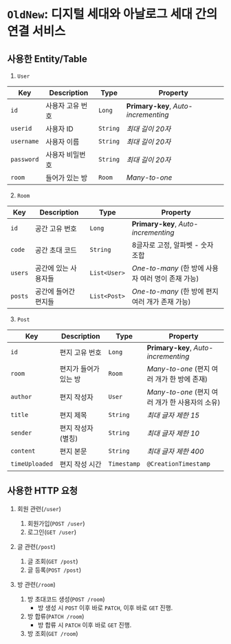 # `OldNew`: 디지털 세대와 아날로그 세대 간의 연결 서비스

## 사용한 Entity/Table
1. `User`

Key | Description | Type | Property
--- | --- | --- | ---
`id` | 사용자 고유 번호 | `Long` | **Primary-key**, *Auto-incrementing*
`userid` | 사용자 ID | `String` | *최대 길이 20자*
`username` | 사용자 이름 | `String` | *최대 길이 20자*
`password` | 사용자 비밀번호 | `String` | *최대 길이 20자*
`room` | 들어가 있는 방 | `Room` | *Many-to-one*

2. `Room`

Key | Description | Type | Property
--- | --- | --- | ---
`id` | 공간 고유 번호 | `Long` | **Primary-key**, *Auto-incrementing*
`code` | 공간 초대 코드 | `String` | 8글자로 고정, 알파벳 - 숫자 조합 |
`users` | 공간에 있는 사용자들 | `List<User>` | *One-to-many* (한 방에 사용자 여러 명이 존재 가능)
`posts` | 공간에 들어간 편지들 | `List<Post>` | *One-to-many* (한 방에 편지 여러 개가 존재 가능)

3. `Post`

Key | Description | Type | Property
--- | --- | --- | ---
`id` | 편지 고유 번호 | `Long` | **Primary-key**, *Auto-incrementing*
`room` | 편지가 들어가 있는 방 | `Room` | *Many-to-one* (편지 여러 개가 한 방에 존재)
`author` | 편지 작성자 | `User` | *Many-to-one* (편지 여러 개가 한 사용자의 소유)
`title` | 편지 제목 | `String` | *최대 글자 제한 15*
`sender` | 편지 작성자(별칭) | `String` | *최대 글자 제한 10*
`content` | 편지 본문 | `String` | *최대 글자 제한 400*
`timeUploaded` | 편지 작성 시간 | `Timestamp` | `@CreationTimestamp`

## 사용한 HTTP 요청
1. 회원 관련(`/user`)
    1. 회원가입(`POST /user`)
    2. 로그인(`GET /user`)

2. 글 관련(`/post`)
    1. 글 조회(`GET /post`)
    2. 글 등록(`POST /post`)

3. 방 관련(`/room`)
    1. 방 초대코드 생성(`POST /room`)
        - 방 생성 시 `POST` 이후 바로 `PATCH`, 이후 바로 `GET` 진행.
    2. 방 합류(`PATCH /room`)
        - 방 합류 시 `PATCH` 이후 바로 `GET` 진행.
    3. 방 조회(`GET /room`)